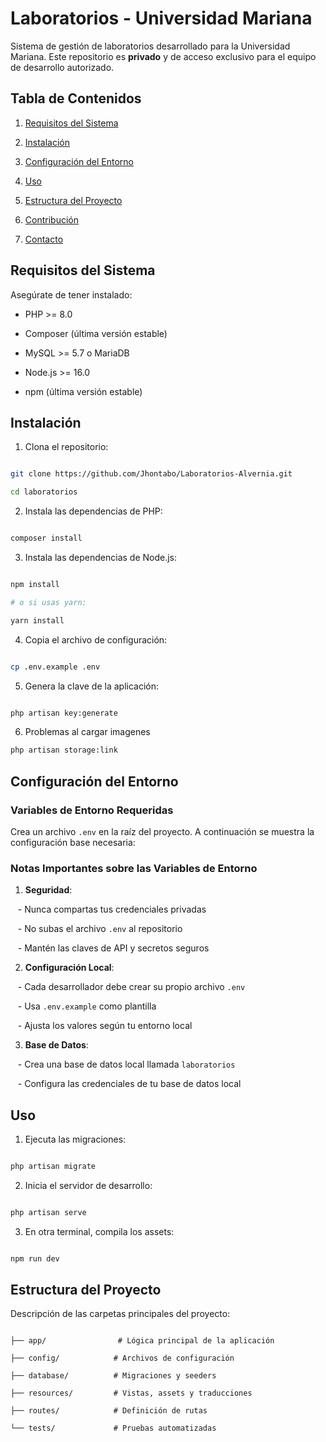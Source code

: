 # Laboratorios - Universidad Mariana

Sistema de gestión de laboratorios desarrollado para la Universidad Mariana. Este repositorio es **privado** y de acceso exclusivo para el equipo de desarrollo autorizado.

## Tabla de Contenidos

1. [Requisitos del Sistema](#requisitos-del-sistema)

2. [Instalación](#instalación)

3. [Configuración del Entorno](#configuración-del-entorno)

4. [Uso](#uso)

5. [Estructura del Proyecto](#estructura-del-proyecto)

6. [Contribución](#contribución)

7. [Contacto](#contacto)

  

## Requisitos del Sistema
  

Asegúrate de tener instalado:

  
- PHP >= 8.0

- Composer (última versión estable)

- MySQL >= 5.7 o MariaDB

- Node.js >= 16.0

- npm (última versión estable)

  
## Instalación


1. Clona el repositorio:

```bash

git clone https://github.com/Jhontabo/Laboratorios-Alvernia.git

cd laboratorios

```

  
2. Instala las dependencias de PHP:

```bash

composer install

```


3. Instala las dependencias de Node.js:

```bash

npm install

# o si usas yarn:

yarn install

```

  
4. Copia el archivo de configuración:

```bash

cp .env.example .env

```

  
5. Genera la clave de la aplicación:

```bash

php artisan key:generate

```
6. Problemas al cargar imagenes

```bash
php artisan storage:link

```
  
## Configuración del Entorno


### Variables de Entorno Requeridas


Crea un archivo `.env` en la raíz del proyecto. A continuación se muestra la configuración base necesaria:




  

### Notas Importantes sobre las Variables de Entorno

  
1. **Seguridad**:

   - Nunca compartas tus credenciales privadas

   - No subas el archivo `.env` al repositorio

   - Mantén las claves de API y secretos seguros

  
2. **Configuración Local**:

   - Cada desarrollador debe crear su propio archivo `.env`

   - Usa `.env.example` como plantilla

   - Ajusta los valores según tu entorno local

  

3. **Base de Datos**:

   - Crea una base de datos local llamada `laboratorios`

   - Configura las credenciales de tu base de datos local

  
## Uso


1. Ejecuta las migraciones:

```bash

php artisan migrate

```


2. Inicia el servidor de desarrollo:

```bash

php artisan serve

```

  
3. En otra terminal, compila los assets:

```bash

npm run dev

```

  

## Estructura del Proyecto

  

Descripción de las carpetas principales del proyecto:

  

```

├── app/                # Lógica principal de la aplicación

├── config/            # Archivos de configuración

├── database/          # Migraciones y seeders

├── resources/         # Vistas, assets y traducciones

├── routes/            # Definición de rutas

└── tests/             # Pruebas automatizadas

```

  